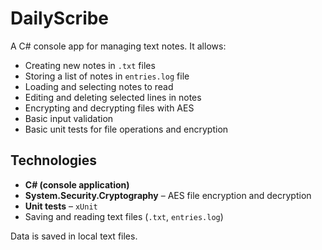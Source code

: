 # DailyScribe

A C# console app for managing text notes. It allows:

- Creating new notes in `.txt` files
- Storing a list of notes in `entries.log` file
- Loading and selecting notes to read
- Editing and deleting selected lines in notes
- Encrypting and decrypting files with AES
- Basic input validation
- Basic unit tests for file operations and encryption

## Technologies

- **C# (console application)**
- **System.Security.Cryptography** – AES file encryption and decryption
- **Unit tests** – `xUnit` 
- Saving and reading text files (`.txt`, `entries.log`)

Data is saved in local text files.
